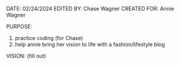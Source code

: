 DATE: 02/24/2024
EDITED BY: Chase Wagner
CREATED FOR: Annie Wagner

PURPOSE:
  1. practice coding (for Chase) 
  2. help annie bring her vision to life with a fashion/lifestyle blog 

VISION: (fill out) 
